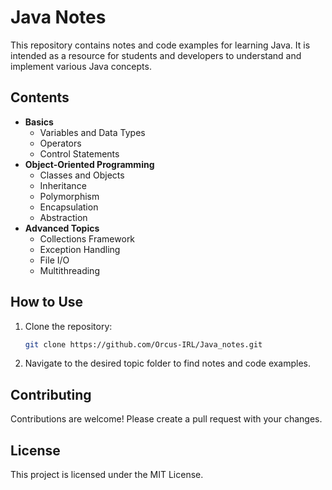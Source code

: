 
# Java Notes

This repository contains notes and code examples for learning Java. It is intended as a resource for students and developers to understand and implement various Java concepts.

## Contents

- **Basics**
  - Variables and Data Types
  - Operators
  - Control Statements
- **Object-Oriented Programming**
  - Classes and Objects
  - Inheritance
  - Polymorphism
  - Encapsulation
  - Abstraction
- **Advanced Topics**
  - Collections Framework
  - Exception Handling
  - File I/O
  - Multithreading

## How to Use

1. Clone the repository:
    ```bash
    git clone https://github.com/Orcus-IRL/Java_notes.git
    ```
2. Navigate to the desired topic folder to find notes and code examples.

## Contributing

Contributions are welcome! Please create a pull request with your changes.

## License

This project is licensed under the MIT License.

